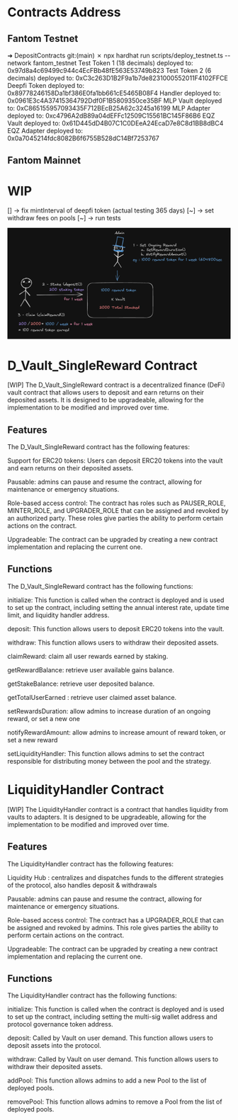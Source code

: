 # Contracts Address
## Fantom Testnet
➜  DepositContracts git:(main) ✗ npx hardhat run scripts/deploy_testnet.ts --network fantom_testnet
Test Token 1 (18 decimals) deployed to: 0x97d8a4c69499c944c4EcFBb48fE563E53749b823
Test Token 2 (6 decimals) deployed to: 0xC3c263D1B2F9a1b7de8231000552011F4102FFCE
Deepfi Token deployed to: 0x89778246158Da1bf386E0fa1bb661cE5465B08F4
Handler deployed to: 0x0961E3c4A37415364792Ddf0F1B5809350ce35BF
MLP Vault deployed to: 0xC865155957093435F712BEcB25A62c3245a16199
MLP Adapter deployed to: 0xc4796A2dB89a04dEFFc12509C15561BC145F86B6
EQZ Vault deployed to: 0x61D445dD4B07C1C0DEeA24EcaD7e8C8d1BB8dBC4
EQZ Adapter deployed to: 0x0a7045214fdc8082B6f6755B528dC14Bf7253767

## Fantom Mainnet

# WIP
[] -> fix mintInterval of deepfi token (actual testing 365 days)
[~] -> set withdraw fees on pools
[~] -> run tests

<img src="./VaultSchema.png" alt="Vault Schema"/>

# D_Vault_SingleReward Contract
[WIP]
The D_Vault_SingleReward contract is a decentralized finance (DeFi) vault contract that allows users to deposit and earn returns on their deposited assets. It is designed to be upgradeable, allowing for the implementation to be modified and improved over time.

## Features
The D_Vault_SingleReward contract has the following features:

Support for ERC20 tokens: Users can deposit ERC20 tokens into the vault and earn returns on their deposited assets.

Pausable: admins can pause and resume the contract, allowing for maintenance or emergency situations.

Role-based access control: The contract has roles such as PAUSER_ROLE, MINTER_ROLE, and UPGRADER_ROLE that can be assigned and revoked by an authorized party. These roles give parties the ability to perform certain actions on the contract.

Upgradeable: The contract can be upgraded by creating a new contract implementation and replacing the current one.

## Functions
The D_Vault_SingleReward contract has the following functions:

initialize: This function is called when the contract is deployed and is used to set up the contract, including setting the annual interest rate, update time limit, and liquidity handler address.

deposit: This function allows users to deposit ERC20 tokens into the vault.

withdraw: This function allows users to withdraw their deposited assets.

claimReward: claim all user rewards earned by staking.

getRewardBalance: retrieve user available gains balance.

getStakeBalance: retrieve user deposited balance.

getTotalUserEarned : retrieve user claimed asset balance.

setRewardsDuration: allow admins to increase duration of an ongoing reward, or set a new one

notifyRewardAmount: allow admins to increase amount of reward token, or set a new reward

setLiquidityHandler: This function allows admins to set the contract responsible for distributing money between the pool and the strategy.


# LiquidityHandler Contract
[WIP]
The LiquidityHandler contract is a contract that handles liquidity from vaults to adapters. It is designed to be upgradeable, allowing for the implementation to be modified and improved over time.

## Features
The LiquidityHandler contract has the following features:

Liquidity Hub : centralizes and dispatches funds to the different strategies of the protocol, also handles deposit & withdrawals

Pausable: admins can pause and resume the contract, allowing for maintenance or emergency situations.

Role-based access control: The contract has a UPGRADER_ROLE that can be assigned and revoked by admins. This role gives parties the ability to perform certain actions on the contract.

Upgradeable: The contract can be upgraded by creating a new contract implementation and replacing the current one.

## Functions
The LiquidityHandler contract has the following functions:

initialize: This function is called when the contract is deployed and is used to set up the contract, including setting the multi-sig wallet address and protocol governance token address.

deposit: Called by Vault on user demand. This function allows users to deposit assets into the protocol.

withdraw: Called by Vault on user demand. This function allows users to withdraw their deposited assets.

addPool: This function allows admins to add a new Pool to the list of deployed pools.

removePool: This function allows admins to remove a Pool from the list of deployed pools.